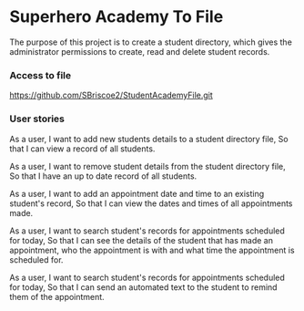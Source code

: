 # Superhero Academy To File

The purpose of this project is to create a student directory, which gives the administrator permissions to create, read and delete student records.

### Access to file

https://github.com/SBriscoe2/StudentAcademyFile.git

### User stories

As a user, 
I want to add new students details to a student directory file,
So that I can view a record of all students.

As a user,
I want to remove student details from the student directory file,
So that I have an up to date record of all students.

As a user,
I want to add an appointment date and time to an existing student's record,
So that I can view the dates and times of all appointments made.

As a user,
I want to search student's records for appointments scheduled for today,
So that I can see the details of the student that has made an appointment, who the appointment is with
and what time the appointment is scheduled for.

As a user,
I want to search student's records for appointments scheduled for today,
So that I can send an automated text to the student to remind them of the appointment.
